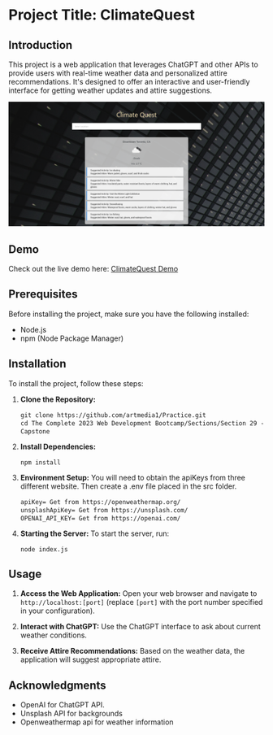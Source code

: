 # Project Title: ClimateQuest

## Introduction

This project is a web application that leverages ChatGPT and other APIs to provide users with real-time weather data and personalized attire recommendations. It's designed to offer an interactive and user-friendly interface for getting weather updates and attire suggestions.

![Screenshot of the Application](src/public/images/Screenshot.png)

## Demo
Check out the live demo here: [ClimateQuest Demo](https://climatequest.randy-huynh.com/search)


## Prerequisites

Before installing the project, make sure you have the following installed:
- Node.js
- npm (Node Package Manager)

## Installation

To install the project, follow these steps:

1. **Clone the Repository:**
   ```
   git clone https://github.com/artmedia1/Practice.git
   cd The Complete 2023 Web Development Bootcamp/Sections/Section 29 - Capstone
   ```

2. **Install Dependencies:**
   ```
   npm install
   ```
   
3. **Environment Setup:**
   You will need to obtain the apiKeys from three different website. Then create a .env file placed in the src folder.
	```
	apiKey= Get from https://openweathermap.org/
	unsplashApiKey= Get from https://unsplash.com/
	OPENAI_API_KEY= Get from https://openai.com/
	```
  
4. **Starting the Server:**
	To start the server, run:
   ```
   node index.js
   ```
 
 
## Usage
1. **Access the Web Application:**
Open your web browser and navigate to `http://localhost:[port]` (replace `[port]` with the port number specified in your configuration).

2. **Interact with ChatGPT:**
Use the ChatGPT interface to ask about current weather conditions.

3. **Receive Attire Recommendations:**
Based on the weather data, the application will suggest appropriate attire.

## Acknowledgments
- OpenAI for ChatGPT API.
- Unsplash API for backgrounds
- Openweathermap api for weather information
